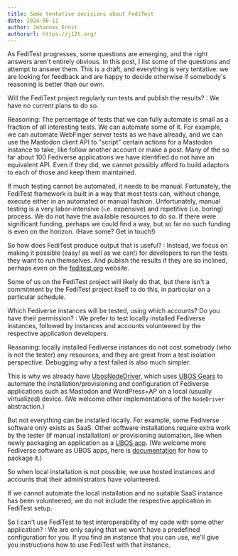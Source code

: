 ```yaml
---
title: Some tentative decisions about FediTest
date: 2024-06-11
author: Johannes Ernst
authorurl: https://j12t.org/
---
```


As FediTest progresses, some questions are emerging, and the right answers aren't entirely
obvious. In this post, I list some of the questions and attempt to answer them. This is
a draft, and everything is very tentative: we are looking for feedback and are happy
to decide otherwise if somebody's reasoning is better than our own.

Will the FediTest project regularly run tests and publish the results?
: We have no current plans to do so.

  Reasoning: The percentage of tests that we can fully automate is small as a fraction of
all interesting tests. We can automate some of it. For example, we can automate WebFinger
server tests as we have already, and we can use the
Mastodon client API to "script" certain actions for a Mastodon instance to take, like
follow another account or make a post. Many of the so far about 100 Fediverse
applications we have identified do not have an equivalent API. Even if they did, we cannot
possibly afford to build adaptors to each of those and keep them maintained.

  If much testing cannot be automated, it needs to be manual. Fortunately, the FediTest
framework is built in a way that most tests can, without change, execute either in an
automated or manual fashion. Unfortunately, manual testing is a very labor-intensive
(i.e. expensive) and repetitive (i.e. boring) process. We do not have the available
resources to do so. If there were significant funding, perhaps we could find a way, but
so far no such funding is even on the horizon. (Have some? Get in touch!)

So how does FediTest produce output that is useful?
: Instead, we focus on making it possible (easy! as well as we can!) for developers to run
the tests they want to run themselves. And publish the results if they are so inclined,
perhaps even on the [feditest.org](https://feditest.org/) website.

  Some of us on the FediTest project will likely do that, but there isn't a commitment
by the FediTest project itself to do this, in particular on a particular schedule.

Which Fediverse instances will be tested, using which accounts? Do you have their permission?
: We prefer to test locally installed Fediverse instances, followed by instances and accounts
volunteered by the respective application developers.

  Reasoning: locally installed Fediverse instances do not cost somebody (who is not the
tester) any resources, and they are great from a test isolation perspective. Debugging
why a test failed is also much simpler.

  This is why we already have
[UbosNodeDriver](https://github.com/fediverse-devnet/feditest/blob/develop/src/feditest/ubos/__init__.py),
which uses [UBOS Gears](https://ubos.net/docs/development/reference-gears/understanding/deploy/)
to automate the installation/provisioning and configuration of Fediverse applications such as
Mastodon and WordPress+AP on a local (usually virtualized) device. (We welcome other
implementations of the `NodeDriver` abstraction.)

  But not everything can be installed locally. For example, some Fediverse software only
exists as SaaS. Other software installations require extra work by the tester (if manual
installation) or provisioning automation, like when newly packaging an application as a
[UBOS app](https://ubos.net/docs/glossary/app/). (We welcome more Fediverse software as
UBOS apps, here is [documentation](https://ubos.net/docs/development/tutorials-gears/toyapps/)
for how to package it.)

  So when local installation is not possible, we use hosted instances
and accounts that their administrators have volunteered.

  If we cannot automate the local installation and no suitable SaaS instance has been
volunteered, we do not include the respective application in FediTest setup.

So I can't use FediTest to test interoperability of my code with some other application?
: We are only saying that we won't have a predefined configuration for you. If you find
an instance that you can use, we'll give you instructions how to use FediTest with that
instance.
